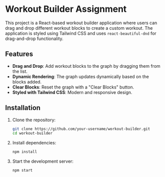# Workout Builder Assignment

This project is a React-based workout builder application where users can drag and drop different workout blocks to create a custom workout. The application is styled using Tailwind CSS and uses `react-beautiful-dnd` for drag-and-drop functionality.

## Features

- **Drag and Drop**: Add workout blocks to the graph by dragging them from the list.
- **Dynamic Rendering**: The graph updates dynamically based on the blocks added.
- **Clear Blocks**: Reset the graph with a "Clear Blocks" button.
- **Styled with Tailwind CSS**: Modern and responsive design.

## Installation

1. Clone the repository:
    ```sh
    git clone https://github.com/your-username/workout-builder.git
    cd workout-builder
    ```

2. Install dependencies:
    ```sh
    npm install
    ```

3. Start the development server:
    ```sh
    npm start
    ```
